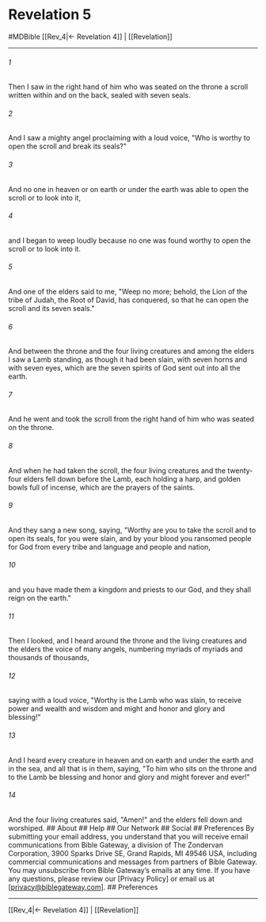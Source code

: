 # Revelation 5
#MDBible
[[Rev_4|← Revelation 4]] | [[Revelation]]

***






###### 1 


Then I saw in the right hand of him who was seated on the throne a scroll written within and on the back, sealed with seven seals. 





###### 2 


And I saw a mighty angel proclaiming with a loud voice, "Who is worthy to open the scroll and break its seals?" 





###### 3 


And no one in heaven or on earth or under the earth was able to open the scroll or to look into it, 





###### 4 


and I began to weep loudly because no one was found worthy to open the scroll or to look into it. 





###### 5 


And one of the elders said to me, "Weep no more; behold, the Lion of the tribe of Judah, the Root of David, has conquered, so that he can open the scroll and its seven seals." 





###### 6 


And between the throne and the four living creatures and among the elders I saw a Lamb standing, as though it had been slain, with seven horns and with seven eyes, which are the seven spirits of God sent out into all the earth. 





###### 7 


And he went and took the scroll from the right hand of him who was seated on the throne. 





###### 8 


And when he had taken the scroll, the four living creatures and the twenty-four elders fell down before the Lamb, each holding a harp, and golden bowls full of incense, which are the prayers of the saints. 





###### 9 


And they sang a new song, saying, "Worthy are you to take the scroll and to open its seals, for you were slain, and by your blood you ransomed people for God from every tribe and language and people and nation, 





###### 10 


and you have made them a kingdom and priests to our God, and they shall reign on the earth." 





###### 11 


Then I looked, and I heard around the throne and the living creatures and the elders the voice of many angels, numbering myriads of myriads and thousands of thousands, 





###### 12 


saying with a loud voice, "Worthy is the Lamb who was slain, to receive power and wealth and wisdom and might and honor and glory and blessing!" 





###### 13 


And I heard every creature in heaven and on earth and under the earth and in the sea, and all that is in them, saying, "To him who sits on the throne and to the Lamb be blessing and honor and glory and might forever and ever!" 





###### 14 


And the four living creatures said, "Amen!" and the elders fell down and worshiped. ## About ## Help ## Our Network ## Social ## Preferences By submitting your email address, you understand that you will receive email communications from Bible Gateway, a division of The Zondervan Corporation, 3900 Sparks Drive SE, Grand Rapids, MI 49546 USA, including commercial communications and messages from partners of Bible Gateway. You may unsubscribe from Bible Gateway&rsquo;s emails at any time. If you have any questions, please review our [Privacy Policy] or email us at [privacy@biblegateway.com]. ## Preferences

***

[[Rev_4|← Revelation 4]] | [[Revelation]]
